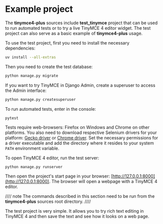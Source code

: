 # Example project

The **tinymce4-plus** sources include **test_tinymce** project that can be used to run automated tests or to try a live TinyMCE 4 editor widget. The test project can also serve as a basic example of **tinymce4-plus** usage.

To use the test project, first you need to install the necessary dependencies:

```bash
uv install --all-extras
```

Then you need to create the test database:

```bash
python manage.py migrate
```

If you want to try TinyMCE in Django Admin, create a superuser to access the Admin interface:

```bash
python manage.py createsuperuser
```

To run automated tests, enter in the console:

```bash
pytest
```

Tests require web-browsers: Firefox on Windows and Chrome on other platforms. You also need to download respective Selenium drivers for your platform: [Gecko driver](https://github.com/mozilla/geckodriver/releases) or [Chrome driver](https://sites.google.com/a/chromium.org/chromedriver/). Set the necessary permissions for a driver executable and add the directory where it resides to your system `PATH` environment variable.

To open TinyMCE 4 editor, run the test server:

```bssh
python manage.py runserver
```

Then open the project's start page in your browser: [http://127.0.0.1:8000](http://127.0.0.1:8000). The browser will open a webpage with a TinyMCE 4 editor.

//// note
The commands described in this section need to be run from the **tinymce4-plus** sources root directory.
////

The test project is very simple. It allows you to try rich text editing in TinyMCE 4 and then save the text and see how it looks on a web page.
